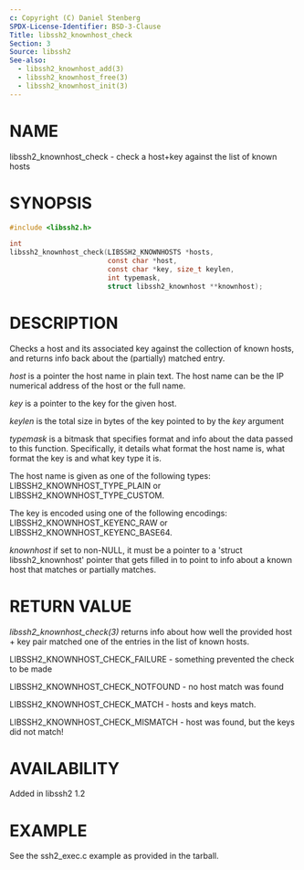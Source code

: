 ```yaml
---
c: Copyright (C) Daniel Stenberg
SPDX-License-Identifier: BSD-3-Clause
Title: libssh2_knownhost_check
Section: 3
Source: libssh2
See-also:
  - libssh2_knownhost_add(3)
  - libssh2_knownhost_free(3)
  - libssh2_knownhost_init(3)
---
```


# NAME

libssh2_knownhost_check - check a host+key against the list of known hosts

# SYNOPSIS

~~~c
#include <libssh2.h>

int
libssh2_knownhost_check(LIBSSH2_KNOWNHOSTS *hosts,
                        const char *host,
                        const char *key, size_t keylen,
                        int typemask,
                        struct libssh2_knownhost **knownhost);
~~~

# DESCRIPTION

Checks a host and its associated key against the collection of known hosts,
and returns info back about the (partially) matched entry.

*host* is a pointer the host name in plain text. The host name can be the
IP numerical address of the host or the full name.

*key* is a pointer to the key for the given host.

*keylen* is the total size in bytes of the key pointed to by the *key*
argument

*typemask* is a bitmask that specifies format and info about the data
passed to this function. Specifically, it details what format the host name is,
what format the key is and what key type it is.

The host name is given as one of the following types:
LIBSSH2_KNOWNHOST_TYPE_PLAIN or LIBSSH2_KNOWNHOST_TYPE_CUSTOM.

The key is encoded using one of the following encodings:
LIBSSH2_KNOWNHOST_KEYENC_RAW or LIBSSH2_KNOWNHOST_KEYENC_BASE64.

*knownhost* if set to non-NULL, it must be a pointer to a 'struct
libssh2_knownhost' pointer that gets filled in to point to info about a known
host that matches or partially matches.

# RETURN VALUE

*libssh2_knownhost_check(3)* returns info about how well the provided
host + key pair matched one of the entries in the list of known hosts.

LIBSSH2_KNOWNHOST_CHECK_FAILURE - something prevented the check to be made

LIBSSH2_KNOWNHOST_CHECK_NOTFOUND - no host match was found

LIBSSH2_KNOWNHOST_CHECK_MATCH - hosts and keys match.

LIBSSH2_KNOWNHOST_CHECK_MISMATCH - host was found, but the keys did not match!

# AVAILABILITY

Added in libssh2 1.2

# EXAMPLE

See the ssh2_exec.c example as provided in the tarball.
